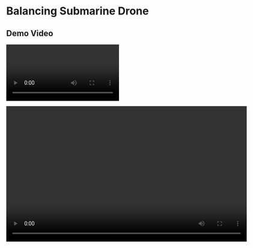 # Balancing Submarine Drone

## Demo Video

![Demo Video](Balancing_Submarine_Drone/blob/main/BalancingSubmarineDrone.mp4)

<!-- Atau menggunakan tag video HTML jika lebih sesuai -->
<video width="640" height="360" controls>
  <source src="Balancing_Submarine_Drone/blob/main/BalancingSubmarineDrone.mp4" type="video/mp4">
  Browser Anda tidak mendukung tag video.
</video>

